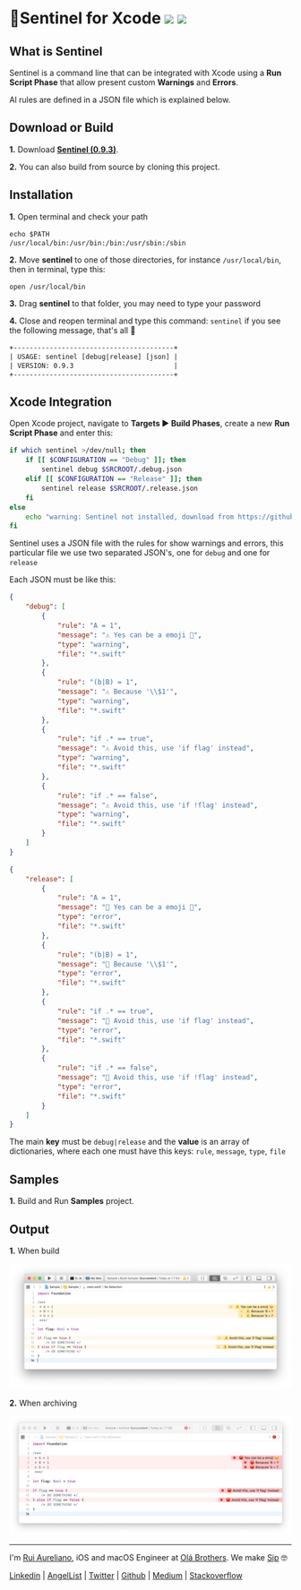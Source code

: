 # 🚨Sentinel for Xcode [![](https://img.shields.io/badge/license-MIT-eb3d33.svg)](./LICENSE.md)  ![](https://img.shields.io/badge/version-0.9.3-eb3d33.svg)

## What is Sentinel

Sentinel is a command line that can be integrated with Xcode using a **Run Script Phase** that allow present custom **Warnings** and **Errors**. 

Al rules are defined in a JSON file which is explained below.

## Download or Build

**1.** Download [**Sentinel (0.9.3)**](https://github.com/ruiaureliano/Sentinel/releases/download/0.9.3/sentinel.zip).

**2.** You can also build from source by cloning this project.

## Installation

**1.** Open terminal and check your path
```
echo $PATH
/usr/local/bin:/usr/bin:/bin:/usr/sbin:/sbin
```
**2.** Move **sentinel** to one of those directories, for instance `/usr/local/bin`, then in terminal, type this:

```
open /usr/local/bin
```

**3.** Drag **sentinel** to that folder, you may need to type your password

**4.** Close and reopen terminal and type this command: `sentinel` if you see the following message, that's all 💪 

```
+----------------------------------------+
| USAGE: sentinel [debug|release] [json] |
| VERSION: 0.9.3                         |
+----------------------------------------+
```
## Xcode Integration

Open Xcode project, navigate to **Targets ► Build Phases**, create a new **Run Script Phase** and enter this:

```bash
if which sentinel >/dev/null; then
    if [[ $CONFIGURATION == "Debug" ]]; then
        sentinel debug $SRCROOT/.debug.json
    elif [[ $CONFIGURATION == "Release" ]]; then
        sentinel release $SRCROOT/.release.json
    fi
else
    echo "warning: Sentinel not installed, download from https://github.com/ruiaureliano/Sentinel"
fi
```

Sentinel uses a JSON file with the rules for show warnings and errors, this particular file we use two separated JSON's, one for `debug` and one for `release`

Each JSON must be like this:

```json
{
    "debug": [
        {
            "rule": "A = 1",
            "message": "⚠️ Yes can be a emoji 🤭",
            "type": "warning",
            "file": "*.swift"
        },
        {
            "rule": "(b|B) = 1",
            "message": "⚠️ Because '\\$1'",
            "type": "warning",
            "file": "*.swift"
        },
        {
            "rule": "if .* == true",
            "message": "⚠️ Avoid this, use 'if flag' instead",
            "type": "warning",
            "file": "*.swift"
        },
        {
            "rule": "if .* == false",
            "message": "⚠️ Avoid this, use 'if !flag' instead",
            "type": "warning",
            "file": "*.swift"
        }
    ]
}
```
```json
{
    "release": [
        {
            "rule": "A = 1",
            "message": "🛑 Yes can be a emoji 🤭",
            "type": "error",
            "file": "*.swift"
        },
        {
            "rule": "(b|B) = 1",
            "message": "🛑 Because '\\$1'",
            "type": "error",
            "file": "*.swift"
        },
        {
            "rule": "if .* == true",
            "message": "🛑 Avoid this, use 'if flag' instead",
            "type": "error",
            "file": "*.swift"
        },
        {
            "rule": "if .* == false",
            "message": "🛑 Avoid this, use 'if !flag' instead",
            "type": "error",
            "file": "*.swift"
        }
    ]
}
```

The main **key** must be `debug|release` and the **value** is an array of dictionaries, where each one must have this keys: `rule`, `message`, `type`, `file`

## Samples

**1.** Build and Run **Samples** project.

## Output

**1.** When build

![Warnings](https://github.com/ruiaureliano/Sentinel/blob/master/warnings.png?raw=true)

**2.** When archiving

![Errors](https://github.com/ruiaureliano/Sentinel/blob/master/errors.png?raw=true)

---

I'm [Rui Aureliano](http://ruiaureliano.com), iOS and macOS Engineer at [Olá Brothers](https://theolabrothers.com). We make [Sip](https://sipapp.io) 🤓

[Linkedin](https://www.linkedin.com/in/ruiaureliano) | [AngelList](https://angel.co/ruiaureliano) | [Twitter](https://twitter.com/ruiaureliano) | [Github](https://github.com/ruiaureliano) | [Medium](https://medium.com/@ruiaureliano) | [Stackoverflow](https://stackoverflow.com/users/881095/ruiaureliano)

